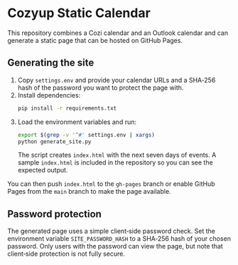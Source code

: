 # Cozyup Static Calendar

This repository combines a Cozi calendar and an Outlook calendar and can generate a static page that can be hosted on GitHub Pages.

## Generating the site
1. Copy `settings.env` and provide your calendar URLs and a SHA‑256 hash of the password you want to protect the page with.
2. Install dependencies:
   ```bash
   pip install -r requirements.txt
   ```
3. Load the environment variables and run:
   ```bash
   export $(grep -v '^#' settings.env | xargs)
   python generate_site.py
   ```
   The script creates `index.html` with the next seven days of events. A sample
   `index.html` is included in the repository so you can see the expected
   output.

You can then push `index.html` to the `gh-pages` branch or enable GitHub Pages from the `main` branch to make the page available.

## Password protection
The generated page uses a simple client‑side password check. Set the environment variable `SITE_PASSWORD_HASH` to a SHA‑256 hash of your chosen password. Only users with the password can view the page, but note that client‑side protection is not fully secure.
